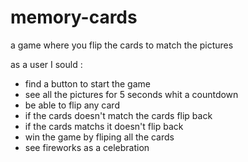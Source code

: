 # memory-cards
a game where you flip the cards to match the pictures 

as a user I sould :
- find a button to start the game
- see all the pictures for 5 seconds whit a countdown
- be able to flip any card
- if the cards doesn't match the cards flip back
- if the cards matchs it doesn't flip back
- win the game by fliping all the cards 
- see fireworks as a celebration
